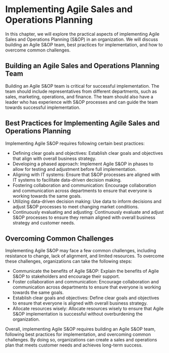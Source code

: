 Implementing Agile Sales and Operations Planning
================================================

In this chapter, we will explore the practical aspects of implementing Agile Sales and Operations Planning (S&OP) in an organization. We will discuss building an Agile S&OP team, best practices for implementation, and how to overcome common challenges.

Building an Agile Sales and Operations Planning Team
----------------------------------------------------

Building an Agile S&OP team is critical for successful implementation. The team should include representatives from different departments, such as sales, marketing, operations, and finance. The team should also have a leader who has experience with S&OP processes and can guide the team towards successful implementation.

Best Practices for Implementing Agile Sales and Operations Planning
-------------------------------------------------------------------

Implementing Agile S&OP requires following certain best practices:

* Defining clear goals and objectives: Establish clear goals and objectives that align with overall business strategy.
* Developing a phased approach: Implement Agile S&OP in phases to allow for testing and adjustment before full implementation.
* Aligning with IT systems: Ensure that S&OP processes are aligned with IT systems to facilitate data-driven decision making.
* Fostering collaboration and communication: Encourage collaboration and communication across departments to ensure that everyone is working towards the same goals.
* Utilizing data-driven decision making: Use data to inform decisions and adjust S&OP processes to meet changing market conditions.
* Continuously evaluating and adjusting: Continuously evaluate and adjust S&OP processes to ensure they remain aligned with overall business strategy and customer needs.

Overcoming Common Challenges
----------------------------

Implementing Agile S&OP may face a few common challenges, including resistance to change, lack of alignment, and limited resources. To overcome these challenges, organizations can take the following steps:

* Communicate the benefits of Agile S&OP: Explain the benefits of Agile S&OP to stakeholders and encourage their support.
* Foster collaboration and communication: Encourage collaboration and communication across departments to ensure that everyone is working towards the same goals.
* Establish clear goals and objectives: Define clear goals and objectives to ensure that everyone is aligned with overall business strategy.
* Allocate resources wisely: Allocate resources wisely to ensure that Agile S&OP implementation is successful without overburdening the organization.

Overall, implementing Agile S&OP requires building an Agile S&OP team, following best practices for implementation, and overcoming common challenges. By doing so, organizations can create a sales and operations plan that meets customer needs and achieves long-term success.
